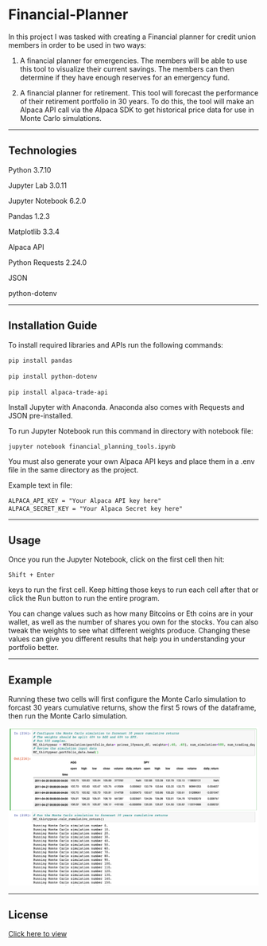 # Financial-Planner

In this project I was tasked with creating a Financial planner for credit union members in order to be used in two ways:

1. A financial planner for emergencies. The members will be able to use this tool to visualize their current savings. The members can then determine if they have enough reserves for an emergency fund.

2. A financial planner for retirement. This tool will forecast the performance of their retirement portfolio in 30 years. To do this, the tool will make an Alpaca API call via the Alpaca SDK to get historical price data for use in Monte Carlo simulations.


---


## Technologies


Python 3.7.10

Jupyter Lab 3.0.11

Jupyter Notebook 6.2.0

Pandas 1.2.3

Matplotlib 3.3.4

Alpaca API 

Python Requests 2.24.0

JSON

python-dotenv


---


## Installation Guide

To install required libraries and APIs run the following commands:

    pip install pandas

    pip install python-dotenv

    pip install alpaca-trade-api


Install Jupyter with Anaconda. Anaconda also comes with Requests and JSON pre-installed.

To run Jupyter Notebook run this command in directory with notebook file:

    jupyter notebook financial_planning_tools.ipynb

You must also generate your own Alpaca API keys and place them in a .env file in the same directory as the project. 

Example text in file:

    ALPACA_API_KEY = "Your Alpaca API key here"
    ALPACA_SECRET_KEY = "Your Alpaca Secret key here"

---


## Usage

Once you run the Jupyter Notebook, click on the first cell then hit:

    Shift + Enter

keys to run the first cell. Keep hitting those keys to run each cell after that or click the Run button to run the entire program.

You can change values such as how many Bitcoins or Eth coins are in your wallet, as well as the number of shares you own for the stocks. 
You can also tweak the weights to see what different weights produce. Changing these values can give you different results that help you in understanding your portfolio better.

---

## Example

Running these two cells will first configure the Monte Carlo simulation to forcast 30 years cumulative returns, show the first 5 rows of the dataframe, then run the Monte Carlo simulation. 

![Example](https://github.com/talibkateeb/Financial-Planner/blob/main/Example.png)

---
## License

[Click here to view](https://github.com/talibkateeb/Financial-Planner/blob/main/LICENSE)
